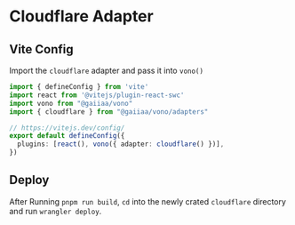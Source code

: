 # Cloudflare Adapter

## Vite Config

Import the `cloudflare` adapter and pass it into `vono()`

```ts
import { defineConfig } from 'vite'
import react from '@vitejs/plugin-react-swc'
import vono from "@gaiiaa/vono"
import { cloudflare } from "@gaiiaa/vono/adapters"

// https://vitejs.dev/config/
export default defineConfig({
  plugins: [react(), vono({ adapter: cloudflare() })],
})
```

## Deploy

After Running `pnpm run build`,
`cd` into the newly crated `cloudflare` directory and run `wrangler deploy`.

